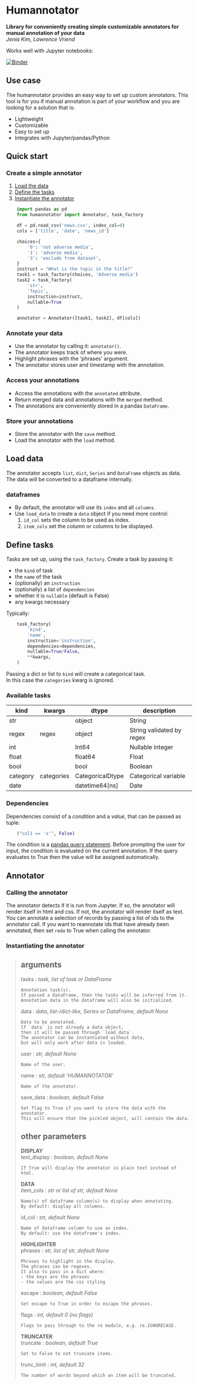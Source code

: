 # Humannotator

**Library for conveniently creating simple customizable annotators 
for manual annotation of your data**  
*Jenia Kim, Lawrence Vriend*

Works well with Jupyter notebooks:

[![Binder](https://mybinder.org/badge_logo.svg)](https://mybinder.org/v2/gh/lcvriend/humannotator/master?filepath=examples%2Fexamples.ipynb)

## Use case

The humannotator provides an easy way to set up custom annotators.
This tool is for you if manual annotation is part of your workflow 
and you are looking for a solution that is:

- Lightweight
- Customizable
- Easy to set up
- Integrates with Jupyter/pandas/Python

## Quick start

### Create a simple annotator

1. [Load the data](#load-data)
2. [Define the tasks](#define-tasks)
3. [Instantiate the annotator](#annotator)

```Python
    import pandas as pd
    from humannotator import Annotator, task_factory

    df = pd.read_csv('news.csv', index_col=0)
    cols = ['title', 'date', 'news_id']

    choices={
        '0': 'not adverse media',
        '1': 'adverse media',
        '3': 'exclude from dataset',
    }
    instruct = "What is the topic in the title?"
    task1 = task_factory(choices, 'Adverse media')
    task2 = task_factory(
        'str',
        'Topic',
        instruction=instruct,
        nullable=True
    )

    annotator = Annotator([task1, task2], df[cols])
```

### Annotate your data

- Use the annotator by calling it: `annotator()`.
- The annotator keeps track of where you were.
- Highlight phrases with the 'phrases' argument.
- The annotator stores user and timestamp with the annotation.

### Access your annotations

- Access the annotations with the `annotated` attribute.
- Return merged data and annotations with the `merged` method.
- The annotations are conveniently stored in a pandas `DataFrame`.

### Store your annotations

- Store the annotator with the `save` method.
- Load the annotator with the `load` method.

## Load data

The annotator accepts `list`, `dict`, `Series` and `DataFrame` objects as data.  
The data will be converted to a dataframe internally.

### dataframes

- By default, the annotator will use its `index` and all `columns`.  
- Use `load_data` to create a `data` object if you need more control:
    1. `id_col` sets the column to be used as index.
    2. `item_cols` set the column or columns to be displayed.

## Define tasks

Tasks are set up, using the `task_factory`.
Create a task by passing it:

- the `kind` of task
- the `name` of the task
- (optionally) an `instruction`
- (optionally) a list of `dependencies`
- whether it is `nullable` (default is False)
- any kwargs necessary

Typically: 
```Python
    task_factory(
        'kind',
        'name',
        instruction='instruction',
        dependencies=dependencies,
        nullable=True/False,
        **kwargs,
    )
```

Passing a dict or list to `kind` will create a categorical task.  
In this case the `categories` kwarg is ignored.

### Available tasks

kind      | kwargs     | dtype            | description
--------- | -----------| ---------------- | ----------------
str       |            | object           | String
regex     | regex      | object           | String validated by regex
int       |            | Int64            | Nullable integer
float     |            | float64          | Float
bool      |            | bool             | Boolean
category  | categories | CategoricalDtype | Categorical variable
date      |            | datetime64[ns]   | Date

### Dependencies

Dependencies consist of a *condition* and a *value*, that can be passed as tuple:

```Python
    ("col1 == 'x'", False)
```

The condition is a [pandas query statement](https://pandas.pydata.org/pandas-docs/stable/reference/api/pandas.DataFrame.query.html#pandas.DataFrame.query).
Before prompting the user for input, the condition is evaluated on the current annotation.
If the query evaluates to True then the value will be assigned automatically.

## Annotator

### Calling the annotator

The annotator detects if it is run from Jupyter.
If so, the annotator will render itself in html and css.
If not, the annotator will render itself as text.
You can annotate a selection of records by passing a list of ids to the annotator call. If you want to reannotate ids that have already been annotated, then set `redo` to True when calling the annotator.

### Instantiating the annotator

> arguments
> ---------
> tasks : *task, list of task or DataFrame*  
>
>     Annotation task(s).
>     If passed a DataFrame, then the tasks will be inferred from it.
>     Annotation data in the dataframe will also be initialized.
>
> data : *data, list-/dict-like, Series or DataFrame, default None*  
>
>     Data to be annotated.
>     If `data` is not already a data object,
>     then it will be passed through `load_data`.
>     The annotator can be instantiated without data,
>     but will only work after data is loaded.
>
> user : *str, default None*  
>
>     Name of the user.
>
> name : *str, default 'HUMANNOTATOR'*  
>
>     Name of the annotator.
> save_data : *boolean, default False*  
>
>     Set flag to True if you want to store the data with the annotator.
>     This will ensure that the pickled object, will contain the data.
> 
> other parameters
> ----------------
> **DISPLAY**  
> text_display : *boolean, default None*  
>
>     If True will display the annotator in plain text instead of html.
> 
> **DATA**  
> item_cols : *str or list of str, default None*  
>
>     Name(s) of dataframe column(s) to display when annotating.
>     By default: display all columns.
>
> id_col : *str, default None*  
>
>     Name of dataframe column to use as index.
>     By default: use the dataframe's index.
> 
> **HIGHLIGHTER**  
> phrases : *str, list of str, default None*  
>
>     Phrases to highlight in the display.
>     The phrases can be regexes.
>     It also to pass in a dict where:
>     - the keys are the phrases
>     - the values are the css styling
>
> escape : *boolean, default False*  
>
>     Set escape to True in order to escape the phrases.
>
> flags : *int, default 0 (no flags)*  
>
>     Flags to pass through to the re module, e.g. re.IGNORECASE.
> 
> **TRUNCATER**  
> truncate : *boolean, default True*  
>
>     Set to False to not truncate items.
>
> trunc_limit : *int, default 32*  
>
>     The number of words beyond which an item will be truncated.
>
